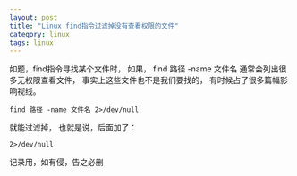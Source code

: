 ```yaml
---
layout: post
title: "Linux find指令过滤掉没有查看权限的文件"
category: linux
tags: linux
---
```



如题，find指令寻找某个文件时，
如果，
find 路径 -name 文件名
通常会列出很多无权限查看文件，
事实上这些文件也不是我们要找的，
有时候占了很多篇幅影响视线。
```
find 路径 -name 文件名 2>/dev/null
```
就能过滤掉，
也就是说，后面加了：
```
2>/dev/null
```
记录用，如有侵，告之必删 
